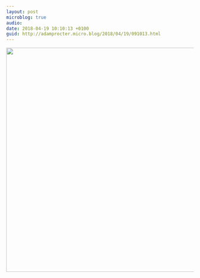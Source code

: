 ```yaml
---
layout: post
microblog: true
audio: 
date: 2018-04-19 10:10:13 +0100
guid: http://adamprocter.micro.blog/2018/04/19/091013.html
---
```



<img src="http://discursive.adamprocter.co.uk/uploads/2018/17c2005fe1.jpg" width="600" height="600" />
